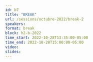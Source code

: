 ```yaml
---
id: b7
title: "BREAK"
url: /sessions/octubre-2022/break-2
speakers:
format: break
block: h2-b-2022
time_start: 2022-10-28T13:35:00-05:00
time_end: 2022-10-28T15:00:00-05:00
video:
slides:
---
```


